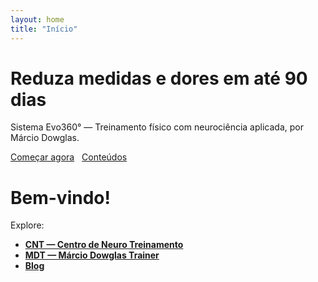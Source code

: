 ```yaml
---
layout: home
title: "Início"
---
```

<div class="hero">
  <h1>Reduza medidas e dores em até 90 dias</h1>
  <p class="lead">Sistema Evo360° — Treinamento físico com neurociência aplicada, por Márcio Dowglas.</p>
  <p style="margin-top:.8rem;">
    <a class="btn" href="/pages/contato/">Começar agora</a>
    &nbsp; <a class="btn" href="/blog/">Conteúdos</a>
  </p>
</div>

# Bem-vindo!

Explore:
- **[CNT — Centro de Neuro Treinamento](/pages/sobre/#cnt)**
- **[MDT — Márcio Dowglas Trainer](/pages/sobre/#mdt)**
- **[Blog](/blog/)**
